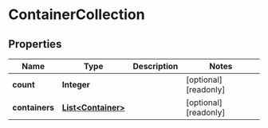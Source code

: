 

# ContainerCollection

## Properties

Name | Type | Description | Notes
------------ | ------------- | ------------- | -------------
**count** | **Integer** |  |  [optional] [readonly]
**containers** | [**List&lt;Container&gt;**](Container.md) |  |  [optional] [readonly]



